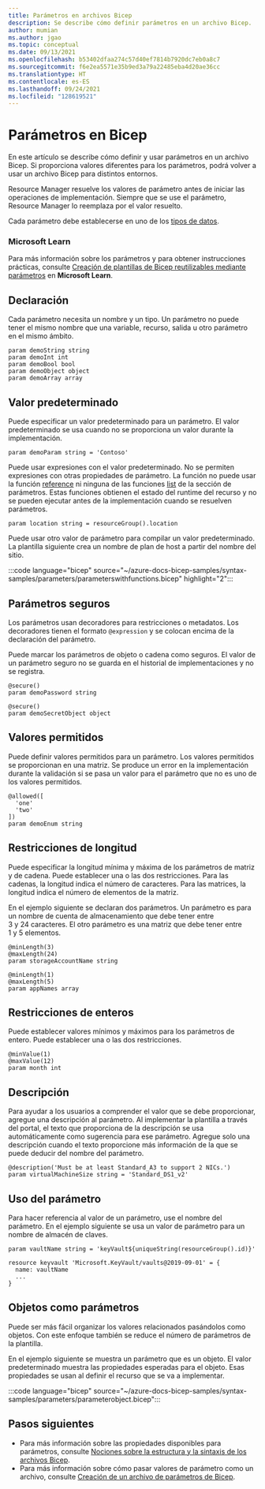 ```yaml
---
title: Parámetros en archivos Bicep
description: Se describe cómo definir parámetros en un archivo Bicep.
author: mumian
ms.author: jgao
ms.topic: conceptual
ms.date: 09/13/2021
ms.openlocfilehash: b53402dfaa274c57d40ef7814b7920dc7eb0a8c7
ms.sourcegitcommit: f6e2ea5571e35b9ed3a79a22485eba4d20ae36cc
ms.translationtype: HT
ms.contentlocale: es-ES
ms.lasthandoff: 09/24/2021
ms.locfileid: "128619521"
---
```

# <a name="parameters-in-bicep"></a>Parámetros en Bicep

En este artículo se describe cómo definir y usar parámetros en un archivo Bicep. Si proporciona valores diferentes para los parámetros, podrá volver a usar un archivo Bicep para distintos entornos.

Resource Manager resuelve los valores de parámetro antes de iniciar las operaciones de implementación. Siempre que se use el parámetro, Resource Manager lo reemplaza por el valor resuelto.

Cada parámetro debe establecerse en uno de los [tipos de datos](data-types.md).

### <a name="microsoft-learn"></a>Microsoft Learn

Para más información sobre los parámetros y para obtener instrucciones prácticas, consulte [Creación de plantillas de Bicep reutilizables mediante parámetros](/learn/modules/build-reusable-bicep-templates-parameters) en **Microsoft Learn**.

## <a name="declaration"></a>Declaración

Cada parámetro necesita un nombre y un tipo. Un parámetro no puede tener el mismo nombre que una variable, recurso, salida u otro parámetro en el mismo ámbito.

```bicep
param demoString string
param demoInt int
param demoBool bool
param demoObject object
param demoArray array
```

## <a name="default-value"></a>Valor predeterminado

Puede especificar un valor predeterminado para un parámetro. El valor predeterminado se usa cuando no se proporciona un valor durante la implementación.

```bicep
param demoParam string = 'Contoso'
```

Puede usar expresiones con el valor predeterminado. No se permiten expresiones con otras propiedades de parámetro. La función no puede usar la función [reference](bicep-functions-resource.md#reference) ni ninguna de las funciones [list](bicep-functions-resource.md#list) de la sección de parámetros. Estas funciones obtienen el estado del runtime del recurso y no se pueden ejecutar antes de la implementación cuando se resuelven parámetros.

```bicep
param location string = resourceGroup().location
```

Puede usar otro valor de parámetro para compilar un valor predeterminado. La plantilla siguiente crea un nombre de plan de host a partir del nombre del sitio.

:::code language="bicep" source="~/azure-docs-bicep-samples/syntax-samples/parameters/parameterswithfunctions.bicep" highlight="2":::

## <a name="secure-parameters"></a>Parámetros seguros

Los parámetros usan decoradores para restricciones o metadatos. Los decoradores tienen el formato `@expression` y se colocan encima de la declaración del parámetro.

Puede marcar los parámetros de objeto o cadena como seguros. El valor de un parámetro seguro no se guarda en el historial de implementaciones y no se registra.

```bicep
@secure()
param demoPassword string

@secure()
param demoSecretObject object
```

## <a name="allowed-values"></a>Valores permitidos

Puede definir valores permitidos para un parámetro. Los valores permitidos se proporcionan en una matriz. Se produce un error en la implementación durante la validación si se pasa un valor para el parámetro que no es uno de los valores permitidos.

```bicep
@allowed([
  'one'
  'two'
])
param demoEnum string
```

## <a name="length-constraints"></a>Restricciones de longitud

Puede especificar la longitud mínima y máxima de los parámetros de matriz y de cadena. Puede establecer una o las dos restricciones. Para las cadenas, la longitud indica el número de caracteres. Para las matrices, la longitud indica el número de elementos de la matriz.

En el ejemplo siguiente se declaran dos parámetros. Un parámetro es para un nombre de cuenta de almacenamiento que debe tener entre 3 y 24 caracteres. El otro parámetro es una matriz que debe tener entre 1 y 5 elementos.

```bicep
@minLength(3)
@maxLength(24)
param storageAccountName string

@minLength(1)
@maxLength(5)
param appNames array
```

## <a name="integer-constraints"></a>Restricciones de enteros

Puede establecer valores mínimos y máximos para los parámetros de entero. Puede establecer una o las dos restricciones.

```bicep
@minValue(1)
@maxValue(12)
param month int
```

## <a name="description"></a>Descripción

Para ayudar a los usuarios a comprender el valor que se debe proporcionar, agregue una descripción al parámetro. Al implementar la plantilla a través del portal, el texto que proporciona de la descripción se usa automáticamente como sugerencia para ese parámetro. Agregue solo una descripción cuando el texto proporcione más información de la que se puede deducir del nombre del parámetro.

```bicep
@description('Must be at least Standard_A3 to support 2 NICs.')
param virtualMachineSize string = 'Standard_DS1_v2'
```

## <a name="use-parameter"></a>Uso del parámetro

Para hacer referencia al valor de un parámetro, use el nombre del parámetro. En el ejemplo siguiente se usa un valor de parámetro para un nombre de almacén de claves.

```bicep
param vaultName string = 'keyVault${uniqueString(resourceGroup().id)}'

resource keyvault 'Microsoft.KeyVault/vaults@2019-09-01' = {
  name: vaultName
  ...
}
```

## <a name="objects-as-parameters"></a>Objetos como parámetros

Puede ser más fácil organizar los valores relacionados pasándolos como objetos. Con este enfoque también se reduce el número de parámetros de la plantilla.

En el ejemplo siguiente se muestra un parámetro que es un objeto. El valor predeterminado muestra las propiedades esperadas para el objeto. Esas propiedades se usan al definir el recurso que se va a implementar.

:::code language="bicep" source="~/azure-docs-bicep-samples/syntax-samples/parameters/parameterobject.bicep":::


## <a name="next-steps"></a>Pasos siguientes

- Para más información sobre las propiedades disponibles para parámetros, consulte [Nociones sobre la estructura y la sintaxis de los archivos Bicep](file.md).
- Para más información sobre cómo pasar valores de parámetro como un archivo, consulte [Creación de un archivo de parámetros de Bicep](parameter-files.md).
